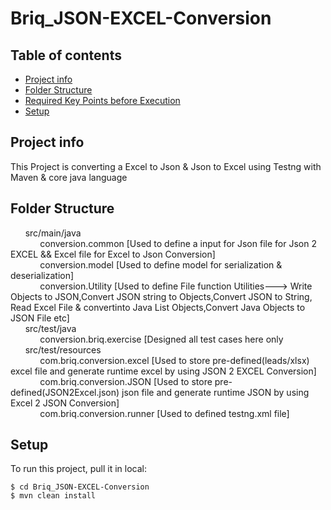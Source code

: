 # Briq_JSON-EXCEL-Conversion
## Table of contents
* [Project info](#project-info)
* [Folder Structure](#folder-structure)
* [Required Key Points before Execution](#required-key-points-before-execution)
* [Setup](#setup)

## Project info
This Project is converting a Excel to Json & Json to Excel using Testng with Maven & core java language


## Folder Structure
&nbsp;&nbsp;&nbsp;&nbsp;&nbsp;&nbsp;src/main/java <br />
          &nbsp;&nbsp;&nbsp;&nbsp;&nbsp;&nbsp;&nbsp;&nbsp;&nbsp;&nbsp;&nbsp;&nbsp;conversion.common [Used to define a input for Json file for Json 2 EXCEL && Excel file for Excel to Json Conversion]  <br />
          &nbsp;&nbsp;&nbsp;&nbsp;&nbsp;&nbsp;&nbsp;&nbsp;&nbsp;&nbsp;&nbsp;&nbsp;conversion.model  [Used to define model for serialization & deserialization]  <br />
          &nbsp;&nbsp;&nbsp;&nbsp;&nbsp;&nbsp;&nbsp;&nbsp;&nbsp;&nbsp;&nbsp;&nbsp;conversion.Utility [Used to define File function Utilities---> Write Objects to JSON,Convert JSON string to Objects,Convert JSON to String, Read Excel File &       convertinto Java List Objects,Convert Java Objects to JSON File etc]  <br />
&nbsp;&nbsp;&nbsp;&nbsp;&nbsp;&nbsp;src/test/java  <br />
          &nbsp;&nbsp;&nbsp;&nbsp;&nbsp;&nbsp;&nbsp;&nbsp;&nbsp;&nbsp;&nbsp;&nbsp;conversion.briq.exercise  [Designed all test cases here only  <br />
&nbsp;&nbsp;&nbsp;&nbsp;&nbsp;&nbsp;src/test/resources <br />
          &nbsp;&nbsp;&nbsp;&nbsp;&nbsp;&nbsp;&nbsp;&nbsp;&nbsp;&nbsp;&nbsp;&nbsp;com.briq.conversion.excel [Used to store pre-defined(leads/xlsx) excel file and generate runtime excel by using JSON 2 EXCEL Conversion] <br />
          &nbsp;&nbsp;&nbsp;&nbsp;&nbsp;&nbsp;&nbsp;&nbsp;&nbsp;&nbsp;&nbsp;&nbsp;com.briq.conversion.JSON [Used to store pre-defined(JSON2Excel.json) json file and generate runtime JSON by using Excel 2 JSON Conversion] <br />
          &nbsp;&nbsp;&nbsp;&nbsp;&nbsp;&nbsp;&nbsp;&nbsp;&nbsp;&nbsp;&nbsp;&nbsp;com.briq.conversion.runner [Used to defined testng.xml file] <br />
          
	
## Setup
To run this project, pull it in local:

```
$ cd Briq_JSON-EXCEL-Conversion
$ mvn clean install
```

